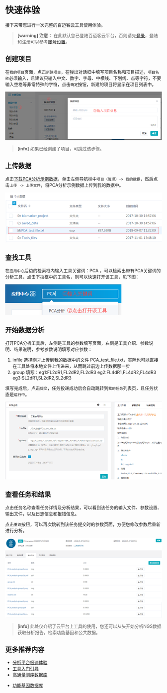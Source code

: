 # 快速体验

接下来带您进行一次完整的百迈客云工具使用体验。

> **[warning] 注意：** 在此默认您已登陆百迈客云平台，否则请先[登录](https://international.biocloud.net/zh/user/login)，登陆和注册可以参考[账号设置](account-settings.md)。

## 创建项目

在`我的项目`页面，点击`新建项目`，在弹出对话框中填写项目名称和项目描述，`项目名称`必须输入，且建议只输入中文、数字、字母、中横线、下划线、点等字符，不要输入空格等非常特殊的字符，点击`确定`按钮，新建的项目将显示在项目列表中。

![创建项目](./img/create-a-project.png)

> **[info]** 如果已经创建了项目，可跳过该步骤。

## 上传数据

点击[下载PCA分析示例数据](https://img.biocloud.net/docs/PCA_test_file.txt)，单击左侧导航栏中`项目（管理）-> 我的数据`，然后点击`上传 -> 上传文件`，将PCA分析示例数据上传到我的数据中。

![pca_test_file](./img/pca_test_file.png)

## 查找工具

在`应用中心`后边的检索框内输入工具关键词：PCA ，可以检索出带有PCA关键词的分析工具，点击下拉框中的工具名，则可以快速打开该工具，见下图：

![查找工具](./img/search-pca-tool.png)

## 开始数据分析

打开PCA分析工具后，左侧是工具的参数填写页面，右侧是工具介绍、参数说明、结果说明，参考参数说明填写对应参数：

1. infile 选择刚才上传到我的数据中的文件 PCA_test_file.txt，实际也可以直接在工具处将本地文件上传进来，从而跳过前边上传数据那一步
2. group 填写：eg1:FL2dR1,FL2dR2,FL2dR3 eg2:FL4dR1,FL4dR2,FL4dR3 eg3:SL2dR1,SL2dR2,SL2dR3

填写完成后，点击`提交`，任务投递成功后会自动跳转到`我的任务`列表页，且任务状态是`运行中`。

![pca-parameter](./img/pca-parameter.png)

## 查看任务和结果

点击任务名称查看任务详情及分析结果，可以看到该任务的输入文件、参数设置、输出文件，以及日志信息和报错信息。

点击`重跑`按钮，可以再次跳转到该任务提交时的参数页面，方便您修改参数后重新进行分析。

![pca-result](./img/pca-result.png)

> **[info]** 此处仅介绍了云平台上工具的使用，您还可以从头开始分析NGS数据获取分析报告，检索功能基因和公共数据。

## 更多推荐内容

* [分析平台极速体验](workflow-on-bmkcloud/quick-use-workflow.md)
* [工具入门引导](tools-on-bmkcloud/tools-help.md)
* [高通量测序数据库](public-database/sra-on-bmkcloud.md)

[^_^]:
* [功能基因数据库](public-database/gene-database.md)
